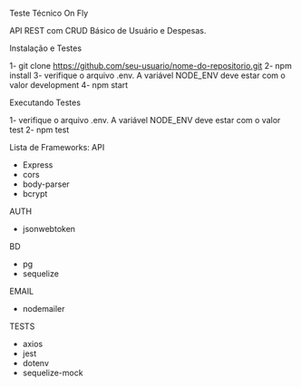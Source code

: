 Teste Técnico On Fly

API REST com CRUD Básico de Usuário e Despesas. 

Instalação e Testes

1- git clone https://github.com/seu-usuario/nome-do-repositorio.git
2- npm install
3- verifique o arquivo .env. A variável NODE_ENV deve estar com o valor development
4- npm start

Executando Testes

1- verifique o arquivo .env. A variável NODE_ENV deve estar com o valor test
2- npm test

Lista de Frameworks:
API 
- Express
- cors
- body-parser
- bcrypt
  
AUTH
- jsonwebtoken

BD
- pg
- sequelize

EMAIL
- nodemailer

TESTS
- axios
- jest
- dotenv
- sequelize-mock
